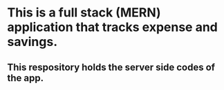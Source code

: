 # This is a full stack (MERN) application that tracks expense and savings.
## This respository holds the server side codes of the app.
